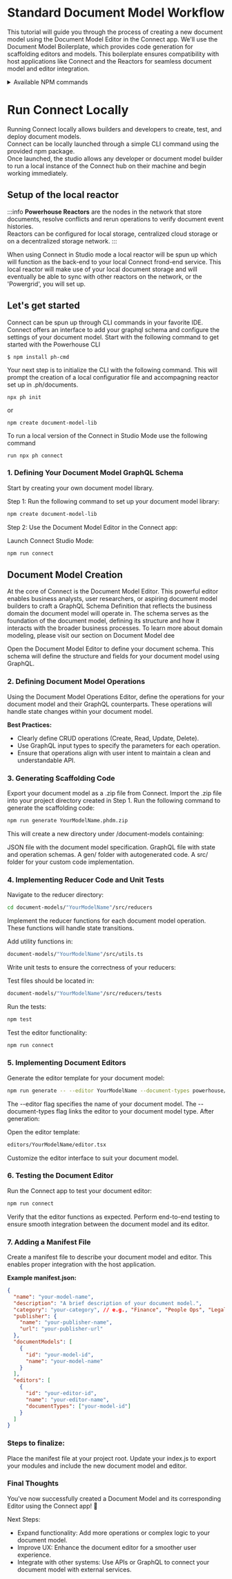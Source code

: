 # Standard Document Model Workflow
This tutorial will guide you through the process of creating a new document model using the Document Model Editor in the Connect app. 
We'll use the Document Model Boilerplate, which provides code generation for scaffolding editors and models. 
This boilerplate ensures compatibility with host applications like Connect and the Reactors for seamless document model and editor integration.

<details>
<summary>Available NPM commands</summary>

-   `generate`: Updates the generated code according to the JSON spec and GraphQL schema.
-   `lint`: Checks for errors with ESLint and TypeScript checking.
-   `format`: Formats the code using Prettier.
-   `build`: Builds the library project using Vite.
-   `storybook`: Starts Storybook in development mode.
-   `build-storybook`: Builds Storybook.
-   `test`: Runs Jest for testing.

</details>

# Run Connect Locally

Running Connect locally allows builders and developers to create, test, and deploy document models.   
Connect can be locally launched through a simple CLI command using the provided npm package.   
Once launched, the studio allows any developer or document model builder to run a local instance of the Connect hub on their machine and begin working immediately.

## Setup of the local reactor

:::info
**Powerhouse Reactors** are the nodes in the network that store documents, resolve conflicts and rerun operations to verify document event histories.   
Reactors can be configured for local storage, centralized cloud storage or on a decentralized storage network.
:::

When using Connect in Studio mode a local reactor will be spun up which will function as the back-end to your local Connect frond-end service. This local reactor will make use of your local document storage and will eventually be able to sync with other reactors on the network, or the 'Powergrid', you will set up.

## Let's get started

Connect can be spun up through CLI commands in your favorite IDE. 
Connect offers an interface to add your graphql schema and configure the settings of your document model. 
Start with the following command to get started with the Powerhouse CLI

```
$ npm install ph-cmd
```

Your next step is to initialize the CLI with the following command. This will prompt the creation of a local configuratior file and accompagning reactor set up in .ph/documents.

```
npx ph init
```
or 
```
npm create document-model-lib
```

To run a local version of the Connect in Studio Mode use the following command

```
run npx ph connect
```

### 1. Defining Your Document Model GraphQL Schema
Start by creating your own document model library.

Step 1: Run the following command to set up your document model library:

```bash
npm create document-model-lib
```

Step 2: Use the Document Model Editor in the Connect app:

Launch Connect Studio Mode:

```bash
npm run connect
```
## Document Model Creation

At the core of Connect is the Document Model Editor. This powerful editor enables business analysts, user researchers, or aspiring document model builders to craft a GraphQL Schema Definition that reflects the business domain the document model will operate in. The schema serves as the foundation of the document model, defining its structure and how it interacts with the broader business processes. To learn more about domain modeling, please visit our section on Document Model dee

Open the Document Model Editor to define your document schema.
This schema will define the structure and fields for your document model using GraphQL.


### 2. Defining Document Model Operations
Using the Document Model Operations Editor, define the operations for your document model and their GraphQL counterparts. These operations will handle state changes within your document model.

**Best Practices:**

- Clearly define CRUD operations (Create, Read, Update, Delete).
- Use GraphQL input types to specify the parameters for each operation.
- Ensure that operations align with user intent to maintain a clean and understandable API.

### 3. Generating Scaffolding Code
Export your document model as a .zip file from Connect.
Import the .zip file into your project directory created in Step 1.
Run the following command to generate the scaffolding code:

```bash
npm run generate YourModelName.phdm.zip
```

This will create a new directory under /document-models containing:

JSON file with the document model specification.
GraphQL file with state and operation schemas.
A gen/ folder with autogenerated code.
A src/ folder for your custom code implementation.

### 4. Implementing Reducer Code and Unit Tests
Navigate to the reducer directory:

```bash
cd document-models/"YourModelName"/src/reducers
```

Implement the reducer functions for each document model operation. These functions will handle state transitions.

Add utility functions in:

```bash
document-models/"YourModelName"/src/utils.ts
```

Write unit tests to ensure the correctness of your reducers:

Test files should be located in:

```bash
document-models/"YourModelName"/src/reducers/tests
```

Run the tests:

```bash
npm test
```

Test the editor functionality:

```bash
npm run connect
```

### 5. Implementing Document Editors
Generate the editor template for your document model:

```bash
npm run generate -- --editor YourModelName --document-types powerhouse/YourModelName
```

The --editor flag specifies the name of your document model.
The --document-types flag links the editor to your document model type.
After generation:

Open the editor template:

```bash
editors/YourModelName/editor.tsx
```

Customize the editor interface to suit your document model.

### 6. Testing the Document Editor
Run the Connect app to test your document editor:

```bash
npm run connect
```

Verify that the editor functions as expected.
Perform end-to-end testing to ensure smooth integration between the document model and its editor.

### 7. Adding a Manifest File
Create a manifest file to describe your document model and editor. This enables proper integration with the host application.

**Example manifest.json:**

```json
{
  "name": "your-model-name",
  "description": "A brief description of your document model.",
  "category": "your-category", // e.g., "Finance", "People Ops", "Legal"
  "publisher": {
    "name": "your-publisher-name",
    "url": "your-publisher-url"
  },
  "documentModels": [
    {
      "id": "your-model-id",
      "name": "your-model-name"
    }
  ],
  "editors": [
    {
      "id": "your-editor-id",
      "name": "your-editor-name",
      "documentTypes": ["your-model-id"]
    }
  ]
}
```

### Steps to finalize:

Place the manifest file at your project root.
Update your index.js to export your modules and include the new document model and editor.

### Final Thoughts
You've now successfully created a Document Model and its corresponding Editor using the Connect app! 🚀

Next Steps:
- Expand functionality: Add more operations or complex logic to your document model.
- Improve UX: Enhance the document editor for a smoother user experience.
- Integrate with other systems: Use APIs or GraphQL to connect your document model with external services.